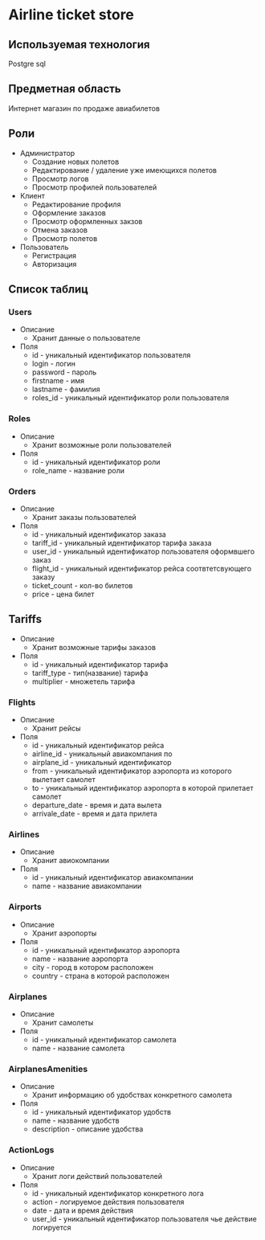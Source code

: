# Airline ticket store

## Используемая технология
Postgre sql

## Предметная область
Интернет магазин по продаже авиабилетов

## Роли
* Администратор
    + Создание новых полетов
    + Редактирование / удаление уже имеющихся полетов
    + Просмотр логов
    + Просмотр профилей пользователей 
* Клиент
    + Редактирование профиля
    + Оформление заказов
    + Просмотр оформленных закзов
    + Отмена заказов
    + Просмотр полетов
* Пользователь
    + Регистрация
    + Авторизация

## Список таблиц
### Users
* Описание
    + Хранит данные о пользователе
* Поля
    + id - уникальный идентификатор пользователя
    + login - логин
    + password - пароль
    + firstname - имя
    + lastname - фамилия
    + roles_id - уникальный идентификатор роли пользователя
### Roles
* Описание
    + Хранит возможные роли пользователей
* Поля
    + id - уникальный идентификатор роли
    + role_name - название роли
### Orders
* Описание
    + Хранит заказы пользователей
* Поля
    + id - уникальный идентификатор заказа
    + tariff_id - уникальный идентификатор тарифа заказа
    + user_id - уникальный идентификатор пользователя оформвшего заказ
    + flight_id - уникальный идентификатор рейса соотвтетсвующего заказу
    + ticket_count - кол-во билетов
    + price - цена билет
## Tariffs
* Описание
    + Хранит возможные тарифы заказов
* Поля
    + id - уникальный идентификатор тарифа
    + tariff_type - тип(название) тарифа
    + multiplier - множетель тарифа
### Flights
* Описание
    + Хранит рейсы
* Поля
    + id - уникальный идентификатор рейса
    + airline_id - уникальный авиакомпания по 
    + airplane_id - уникальный идентификатор
    + from - уникальный идентификатор аэропорта из которого вылетает самолет
    + to - уникальный идентификатор аэропорта в которой прилетает самолет
    + departure_date - время и дата вылета
    + arrivale_date - время и дата прилета
### Airlines
* Описание
    + Хранит авиокомпании
* Поля
    + id - уникальный идентификатор авиакомпании
    + name - название авиакомпании
### Airports
* Описание
    + Хранит аэропорты
* Поля
    + id - уникальный идентификатор аэропорта
    + name - название аэропорта
    + city - город в котором расположен
    + country - страна в которой расположен
### Airplanes
* Описание
    + Хранит самолеты
* Поля
    + id - уникальный идентификатор самолета
    + name - название самолета
### AirplanesAmenities
* Описание
    + Хранит информацию об удобствах конкретного самолета
* Поля
    + id - уникальный идентификатор удобств
    + name - название удобств
    + description - описание удобства
### ActionLogs
* Описание
    + Хранит логи действий пользователей
* Поля
    + id - уникальный идентификатор конкретного лога
    + action - логируемое действия пользователя
    + date - дата и время действия
    + user_id - уникальный идентификатор пользователя чье действие логируется
